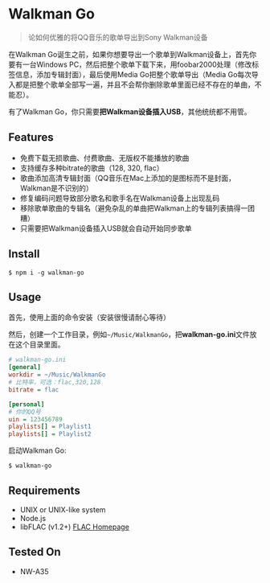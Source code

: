 # Walkman Go

> 论如何优雅的将QQ音乐的歌单导出到Sony Walkman设备

在Walkman Go诞生之前，如果你想要导出一个歌单到Walkman设备上，首先你要有一台Windows PC，然后把整个歌单下载下来，用foobar2000处理（修改标签信息，添加专辑封面），最后使用Media Go把整个歌单导出（Media Go每次导入都是把整个歌单全部写一遍，并且不会帮你删除歌单里面已经不存在的单曲，不能忍）。

有了Walkman Go，你只需要**把Walkman设备插入USB**，其他统统都不用管。

## Features

* 免费下载无损歌曲、付费歌曲、无版权不能播放的歌曲
* 支持缓存多种bitrate的歌曲（128, 320, flac）
* 歌曲添加高清专辑封面（QQ音乐在Mac上添加的是图标而不是封面，Walkman是不识别的）
* 修复编码问题导致部分歌名和歌手名在Walkman设备上出现乱码
* 移除歌单歌曲的专辑名（避免杂乱的单曲把Walkman上的专辑列表搞得一团糟）
* 只需要把Walkman设备插入USB就会自动开始同步歌单

## Install

```
$ npm i -g walkman-go
```

## Usage

首先，使用上面的命令安装（安装很慢请耐心等待）

然后，创建一个工作目录，例如`~/Music/WalkmanGo`，把**walkman-go.ini**文件放在这个目录里面。

```ini
# walkman-go.ini
[general]
workdir = ~/Music/WalkmanGo
# 比特率，可选：flac,320,128
bitrate = flac

[personal]
# 你的QQ号
uin = 123456789
playlists[] = Playlist1
playlists[] = Playlist2
```

启动Walkman Go:

```
$ walkman-go
```

## Requirements

* UNIX or UNIX-like system
* Node.js
* libFLAC (v1.2+) [FLAC Homepage](https://xiph.org/flac/index.html)

## Tested On

* NW-A35
